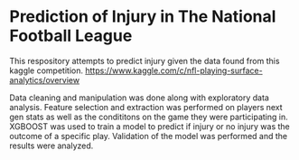 # Prediction of Injury in The National Football League
This respository attempts to predict injury given the data found from this kaggle competition.
https://www.kaggle.com/c/nfl-playing-surface-analytics/overview

Data cleaning and manipulation was done along with exploratory data analysis. Feature selection and extraction was performed on players next gen stats as well as the condititons on the game they were participating in.  XGBOOST was used to train a model to predict if injury or no injury was the outcome of a specific play.  Validation of the model was performed and the results were analyzed.
